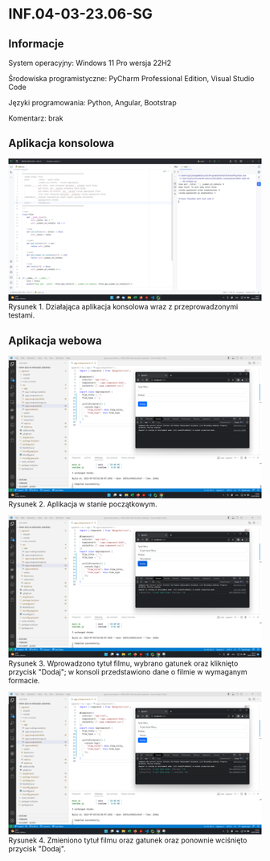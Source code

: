 # INF.04-03-23.06-SG

## Informacje

System operacyjny: Windows 11 Pro wersja 22H2

Środowiska programistyczne: PyCharm Professional Edition, Visual Studio Code

Języki programowania: Python, Angular, Bootstrap

Komentarz: brak

## Aplikacja konsolowa

![konsola1.png](dokumentacja/konsola1.png)
Rysunek 1. Działająca aplikacja konsolowa wraz z przeprowadzonymi testami.

## Aplikacja webowa

![web1.png](dokumentacja/web1.png)
Rysunek 2. Aplikacja w stanie początkowym.

![web2.png](dokumentacja/web2.png)
Rysunek 3. Wprowadzono tytuł filmu, wybrano gatunek oraz kliknięto przycisk "Dodaj"; w konsoli przedstawiono dane o filmie w wymaganym formacie.

![web3.png](dokumentacja/web3.png)
Rysunek 4. Zmieniono tytuł filmu oraz gatunek oraz ponownie wciśnięto przycisk "Dodaj".
